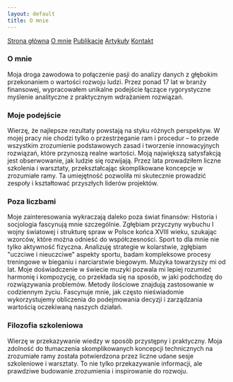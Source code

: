 ```yaml
---
layout: default
title: O mnie
---
```

<div id="myMenu">
  <a href="/" class="menu-option">Strona główna</a>
  <a href="/about" class="menu-option">O mnie</a>
  <a href="/publications" class="menu-option">Publikacje</a>
  <a href="/articles" class="menu-option">Artykuły</a>
  <a href="/contact" class="menu-option">Kontakt</a>
</div>

### O mnie
Moja droga zawodowa to połączenie pasji do analizy danych z głębokim przekonaniem o wartości rozwoju ludzi. Przez ponad 17 lat w branży finansowej, wypracowałem unikalne podejście łączące rygorystyczne myślenie analityczne z praktycznym wdrażaniem rozwiązań.
### Moje podejście
Wierzę, że najlepsze rezultaty powstają na styku różnych perspektyw. W mojej pracy nie chodzi tylko o przestrzeganie ram i procedur – to przede wszystkim zrozumienie podstawowych zasad i tworzenie innowacyjnych rozwiązań, które przynoszą realne wartości.
Moją największą satysfakcją jest obserwowanie, jak ludzie się rozwijają. Przez lata prowadziłem liczne szkolenia i warsztaty, przekształcając skomplikowane koncepcje w zrozumiałe ramy. Ta umiejętność pozwoliła mi skutecznie prowadzić zespoły i kształtować przyszłych liderów projektów.
### Poza liczbami
Moje zainteresowania wykraczają daleko poza świat finansów:
Historia i socjologia fascynują mnie szczególnie. Zgłębiam przyczyny wybuchu I wojny światowej i strukturę spraw w Polsce końca XVIII wieku, szukając wzorców, które można odnieść do współczesności.
Sport to dla mnie nie tylko aktywność fizyczna. Analizuję strategie w kolarstwie, zgłębiam "uczciwe i nieuczciwe" aspekty sportu, badam kompleksowe procesy treningowe w bieganiu i narciarstwie biegowym.
Muzyka towarzyszy mi od lat. Moje doświadczenie w świecie muzyki pozwala mi lepiej rozumieć harmonię i kompozycję, co przekłada się na sposób, w jaki podchodzę do rozwiązywania problemów.
Metody ilościowe znajdują zastosowanie w codziennym życiu. Fascynuje mnie, jak często nieświadomie wykorzystujemy obliczenia do podejmowania decyzji i zarządzania wartością oczekiwaną naszych działań.
### Filozofia szkoleniowa
Wierzę w przekazywanie wiedzy w sposób przystępny i praktyczny. Moja zdolność do tłumaczenia skomplikowanych koncepcji technicznych na zrozumiałe ramy została potwierdzona przez liczne udane sesje szkoleniowe i warsztaty. To nie tylko przekazywanie informacji, ale prawdziwe budowanie zrozumienia i inspirowanie do rozwoju.
